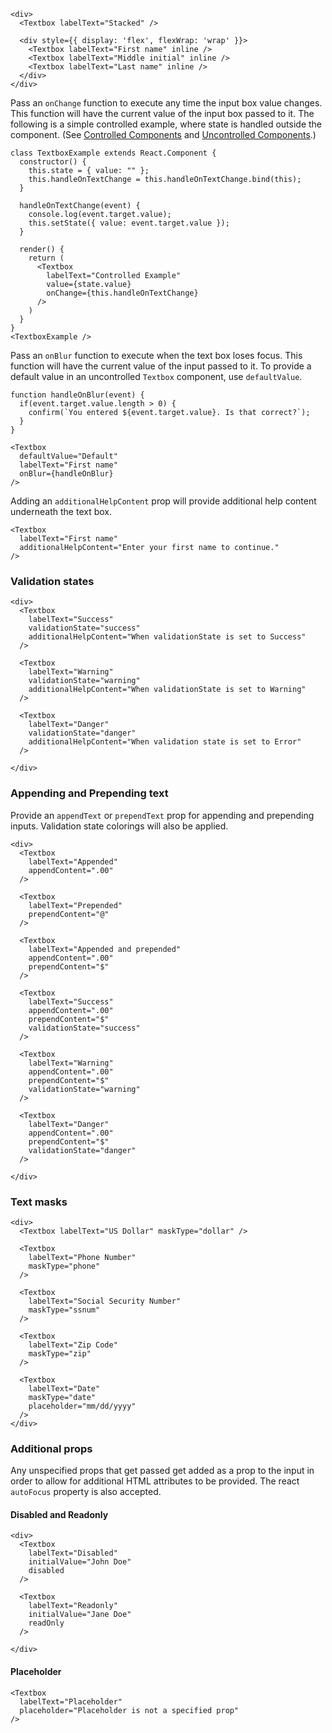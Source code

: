 ```
<div>
  <Textbox labelText="Stacked" />

  <div style={{ display: 'flex', flexWrap: 'wrap' }}>
    <Textbox labelText="First name" inline />
    <Textbox labelText="Middle initial" inline />
    <Textbox labelText="Last name" inline />
  </div>
</div>
```

Pass an `onChange` function to execute any time the input box value changes. This function will have the current value of the input box passed to it. The following is a simple controlled example, where state is handled outside the component. (See [Controlled Components](https://facebook.github.io/react/docs/forms.html#controlled-components) and [Uncontrolled Components](https://facebook.github.io/react/docs/uncontrolled-components.html).)

```
class TextboxExample extends React.Component {
  constructor() {
    this.state = { value: "" };
    this.handleOnTextChange = this.handleOnTextChange.bind(this);
  }

  handleOnTextChange(event) {
    console.log(event.target.value);
    this.setState({ value: event.target.value });
  }

  render() {
    return (
      <Textbox
        labelText="Controlled Example"
        value={state.value}
        onChange={this.handleOnTextChange}
      />
    )
  }
}
<TextboxExample />
```

Pass an `onBlur` function to execute when the text box loses focus. This function will have the current value of the input passed to it. To provide a default value in an uncontrolled `Textbox` component, use `defaultValue`.

```
function handleOnBlur(event) {
  if(event.target.value.length > 0) {
    confirm(`You entered ${event.target.value}. Is that correct?`);
  }
}

<Textbox
  defaultValue="Default"
  labelText="First name"
  onBlur={handleOnBlur}
/>
```

Adding an `additionalHelpContent` prop will provide additional help content underneath the text box.

```
<Textbox
  labelText="First name"
  additionalHelpContent="Enter your first name to continue."
/>
```

### Validation states

```
<div>
  <Textbox
    labelText="Success"
    validationState="success"
    additionalHelpContent="When validationState is set to Success"
  />

  <Textbox
    labelText="Warning"
    validationState="warning"
    additionalHelpContent="When validationState is set to Warning"
  />

  <Textbox
    labelText="Danger"
    validationState="danger"
    additionalHelpContent="When validation state is set to Error"
  />

</div>
```

### Appending and Prepending text

Provide an `appendText` or `prependText` prop for appending and prepending inputs. Validation state colorings will also be applied.

```
<div>
  <Textbox
    labelText="Appended"
    appendContent=".00"
  />

  <Textbox
    labelText="Prepended"
    prependContent="@"
  />

  <Textbox
    labelText="Appended and prepended"
    appendContent=".00"
    prependContent="$"
  />

  <Textbox
    labelText="Success"
    appendContent=".00"
    prependContent="$"
    validationState="success"
  />

  <Textbox
    labelText="Warning"
    appendContent=".00"
    prependContent="$"
    validationState="warning"
  />

  <Textbox
    labelText="Danger"
    appendContent=".00"
    prependContent="$"
    validationState="danger"
  />

</div>
```

### Text masks

```
<div>
  <Textbox labelText="US Dollar" maskType="dollar" />

  <Textbox
    labelText="Phone Number"
    maskType="phone"
  />

  <Textbox
    labelText="Social Security Number"
    maskType="ssnum"
  />

  <Textbox
    labelText="Zip Code"
    maskType="zip"
  />

  <Textbox
    labelText="Date"
    maskType="date"
    placeholder="mm/dd/yyyy"
  />
</div>
```

### Additional props

Any unspecified props that get passed get added as a prop to the input in order to allow for additional HTML attributes to be provided.
The react `autoFocus` property is also accepted.

#### Disabled and Readonly

```
<div>
  <Textbox
    labelText="Disabled"
    initialValue="John Doe"
    disabled
  />

  <Textbox
    labelText="Readonly"
    initialValue="Jane Doe"
    readOnly
  />

</div>
```
#### Placeholder

```
<Textbox
  labelText="Placeholder"
  placeholder="Placeholder is not a specified prop"
/>
```
